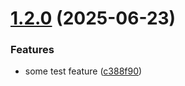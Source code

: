 # [1.2.0](https://github.com/obsqrbtz/goose-highlighter/compare/v1.1.1...v1.2.0) (2025-06-23)


### Features

* some test feature ([c388f90](https://github.com/obsqrbtz/goose-highlighter/commit/c388f907a50b9b9dfbc45022015fcd6f52894a7c))
